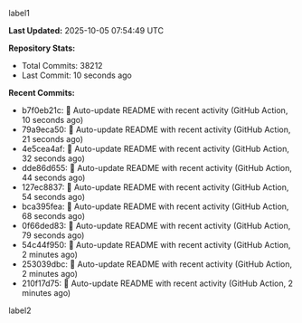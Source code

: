 
label1 
<!-- ACTIVITY_START -->
**Last Updated:** 2025-10-05 07:54:49 UTC

**Repository Stats:**
- Total Commits: 38212
- Last Commit: 10 seconds ago

**Recent Commits:**
- b7f0eb21c: 🤖 Auto-update README with recent activity (GitHub Action, 10 seconds ago)
- 79a9eca50: 🤖 Auto-update README with recent activity (GitHub Action, 21 seconds ago)
- 4e5cea4af: 🤖 Auto-update README with recent activity (GitHub Action, 32 seconds ago)
- dde86d655: 🤖 Auto-update README with recent activity (GitHub Action, 44 seconds ago)
- 127ec8837: 🤖 Auto-update README with recent activity (GitHub Action, 54 seconds ago)
- bca395fea: 🤖 Auto-update README with recent activity (GitHub Action, 68 seconds ago)
- 0f66ded83: 🤖 Auto-update README with recent activity (GitHub Action, 79 seconds ago)
- 54c44f950: 🤖 Auto-update README with recent activity (GitHub Action, 2 minutes ago)
- 253039dbc: 🤖 Auto-update README with recent activity (GitHub Action, 2 minutes ago)
- 210f17d75: 🤖 Auto-update README with recent activity (GitHub Action, 2 minutes ago)
<!-- ACTIVITY_END -->

label2
